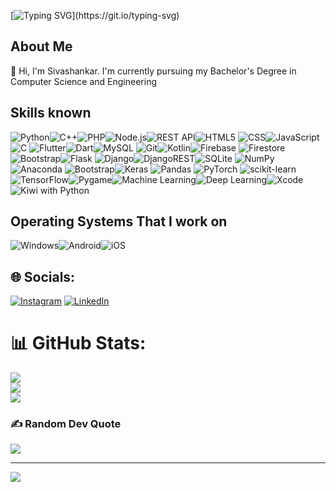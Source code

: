 [![Typing SVG](https://readme-typing-svg.herokuapp.com?color=00FFFF&lines=Welcome+to+my+github+profile!)](https://git.io/typing-svg)

## About Me
👋 Hi, I'm Sivashankar. I'm currently pursuing my Bachelor's Degree in Computer Science and Engineering 

## Skills known
![Python](https://img.shields.io/badge/Python-3776AB?style=for-the-badge&logo=python&logoColor=white)![C++](https://img.shields.io/badge/-C++-00599C?style=for-the-badge&logo=c%2B%2B&logoColor=white)![PHP](https://img.shields.io/badge/-PHP-777BB4?style=for-the-badge&logo=php&logoColor=white)![Node.js](https://img.shields.io/badge/-Node.js-339933?style=for-the-badge&logo=node.js&logoColor=white)![REST API](https://img.shields.io/badge/-REST%20API-6DB33F?style=for-the-badge&logo=rest-api&logoColor=white)![HTML5](https://img.shields.io/badge/HTML5-E34F26?style=for-the-badge&logo=html5&logoColor=white)
![CSS](https://img.shields.io/badge/-CSS-1572B6?style=for-the-badge&logo=css3&logoColor=white)![JavaScript](https://img.shields.io/badge/-JavaScript-F7DF1E?style=for-the-badge&logo=javascript&logoColor=black)![C](https://img.shields.io/badge/C-00599C?style=for-the-badge&logo=c&logoColor=white)
![Flutter](https://img.shields.io/badge/Flutter-02569B?style=for-the-badge&logo=flutter&logoColor=white)![Dart](https://img.shields.io/badge/Dart-0175C2?style=for-the-badge&logo=dart&logoColor=white)![MySQL](https://img.shields.io/badge/MySQL-00000F?style=for-the-badge&logo=mysql&logoColor=white)
![Git](https://img.shields.io/badge/GIT-121011?style=for-the-badge&logo=git)![Kotlin](https://img.shields.io/badge/kotlin-%230095D5.svg?style=for-the-badge&logo=kotlin&logoColor=white)![Firebase](https://img.shields.io/badge/-Firebase-FFCA28?style=for-the-badge&logo=firebase&logoColor=white)
![Firestore](https://img.shields.io/badge/-Firestore-FFA000?style=for-the-badge&logo=firebase&logoColor=white)![Bootstrap](https://img.shields.io/badge/bootstrap-%23563D7C.svg?style=for-the-badge&logo=bootstrap&logoColor=white)![Flask](https://img.shields.io/badge/flask-%23000.svg?style=for-the-badge&logo=flask&logoColor=white) ![Django](https://img.shields.io/badge/django-%23092E20.svg?style=for-the-badge&logo=django&logoColor=white)![DjangoREST](https://img.shields.io/badge/DJANGO-REST-ff1709?style=for-the-badge&logo=django&logoColor=white&color=ff1709&labelColor=gray)![SQLite](https://img.shields.io/badge/sqlite-%2307405e.svg?style=for-the-badge&logo=sqlite&logoColor=white) ![NumPy](https://img.shields.io/badge/numpy-%23013243.svg?style=for-the-badge&logo=numpy&logoColor=white)
![Anaconda](https://img.shields.io/badge/Anaconda-%2344A833.svg?style=for-the-badge&logo=anaconda&logoColor=white) ![Bootstrap](https://img.shields.io/badge/bootstrap-%23563D7C.svg?style=for-the-badge&logo=bootstrap&logoColor=white)![Keras](https://img.shields.io/badge/Keras-%23D00000.svg?style=for-the-badge&logo=Keras&logoColor=white) ![Pandas](https://img.shields.io/badge/pandas-%23150458.svg?style=for-the-badge&logo=pandas&logoColor=white) ![PyTorch](https://img.shields.io/badge/PyTorch-%23EE4C2C.svg?style=for-the-badge&logo=PyTorch&logoColor=white) 
![scikit-learn](https://img.shields.io/badge/scikit--learn-%23F7931E.svg?style=for-the-badge&logo=scikit-learn&logoColor=white) ![TensorFlow](https://img.shields.io/badge/TensorFlow-%23FF6F00.svg?style=for-the-badge&logo=TensorFlow&logoColor=white)![Pygame](https://img.shields.io/badge/Pygame-3776AB?style=for-the-badge&logo=pygame&logoColor=white)![Machine Learning](https://img.shields.io/badge/-Machine%20Learning-FF6F00?logo=python&logoColor=white&style=for-the-badge)![Deep Learning](https://img.shields.io/badge/-Deep%20Learning-%23FF6F00?logo=python&logoColor=white&style=for-the-badge)![Xcode](https://img.shields.io/badge/Xcode-007ACC?style=for-the-badge&logo=xcode&logoColor=white)
![Kiwi with Python](https://img.shields.io/badge/Kiwi-3776AB?logo=python&logoColor=white&style=for-the-badge)


## Operating Systems That I work on
![Windows](https://img.shields.io/badge/Windows-0078D6?style=for-the-badge&logo=windows&logoColor=white)![Android](https://img.shields.io/badge/Android-3DDC84?style=for-the-badge&logo=android&logoColor=white)![iOS](https://img.shields.io/badge/iOS-000000?style=for-the-badge&logo=ios&logoColor=white)


## 🌐 Socials:
[![Instagram](https://img.shields.io/badge/Instagram-%23E4405F.svg?logo=Instagram&logoColor=white)](https://www.instagram.com/_.shadow._.prince._) [![LinkedIn](https://img.shields.io/badge/LinkedIn-%230077B5.svg?logo=linkedin&logoColor=white)](https://www.linkedin.com/in/sivashankar-s-33117b249) 


# 📊 GitHub Stats:
![](https://github-readme-stats.vercel.app/api?username=Siva-PythonPirates&theme=default&hide_border=false&include_all_commits=true&count_private=true)<br/>
![](https://github-readme-streak-stats.herokuapp.com/?user=Siva-PythonPirates&theme=default&hide_border=false)<br/>
![](https://github-readme-stats.vercel.app/api/top-langs/?username=Siva-PythonPirates&theme=default&hide_border=false&include_all_commits=true&count_private=true&layout=compact)

### ✍️ Random Dev Quote
![](https://quotes-github-readme.vercel.app/api?type=horizontal&theme=light)

---
[![](https://visitcount.itsvg.in/api?id=Siva-PythonPirates&label=Profile%20Views&color=0&icon=0&pretty=true)](https://visitcount.itsvg.in)
